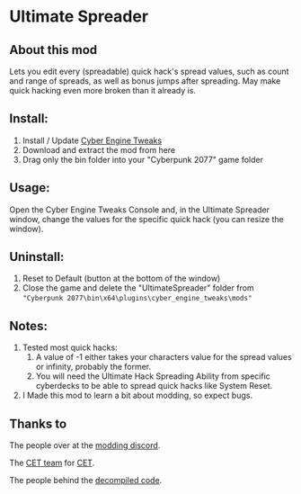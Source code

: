 # Ultimate Spreader
## About this mod

Lets you edit every (spreadable) quick hack's spread values, such as count and range of spreads, as well as bonus jumps after spreading.
May make quick hacking even more broken than it already is.

## Install:
1) Install / Update [Cyber Engine Tweaks](https://www.nexusmods.com/cyberpunk2077/mods/107)
2) Download and extract the mod from here
3) Drag only the bin folder into your "Cyberpunk 2077" game folder

## Usage:
Open the Cyber Engine Tweaks Console and, in the Ultimate Spreader window, change the values for the specific quick hack (you can resize the window).

## Uninstall:
1) Reset to Default (button at the bottom of the window)
2) Close the game and delete the "UltimateSpreader" folder from `"Cyberpunk 2077\bin\x64\plugins\cyber_engine_tweaks\mods"`

## Notes:
1) Tested most quick hacks:
   1) A value of -1 either takes your characters value for the spread values or infinity, probably the former.
   2) You will need the Ultimate Hack Spreading Ability from specific cyberdecks to be able to spread quick hacks like System Reset.
2) I Made this mod to learn a bit about modding, so expect bugs.

## Thanks to
The people over at the [modding discord](https://discord.gg/Epkq79kd96).

The [CET team](https://github.com/yamashi/CyberEngineTweaks/graphs/contributors) for [CET](https://github.com/yamashi/CyberEngineTweaks).

The people behind the [decompiled code](https://codeberg.org/adamsmasher/cyberpunk).
